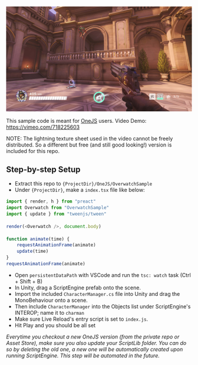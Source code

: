 ![Overwatch UI in Unity](/resources/res.jpg?raw=true "Overwatch UI in Unity")

This sample code is meant for [OneJS](https://onejs.com) users. Video Demo: https://vimeo.com/718225603

NOTE: The lightning texture sheet used in the video cannot be freely distributed. So a different but free (and still good looking!) version is included for this repo.

## Step-by-step Setup

* Extract this repo to `{ProjectDir}/OneJS/OverwatchSample`
* Under `{ProjectDir}`, make a `index.tsx` file like below:

```ts
import { render, h } from "preact"
import Overwatch from "OverwatchSample"
import { update } from "tweenjs/tween"

render(<Overwatch />, document.body)

function animate(time) {
    requestAnimationFrame(animate)
    update(time)
}
requestAnimationFrame(animate)
```

* Open `persistentDataPath` with VSCode and run the `tsc: watch` task (Ctrl + Shift + B)
* In Unity, drag a ScriptEngine prefab onto the scene.
* Import the included `CharacterManager.cs` file into Unity and drag the MonoBehaviour onto a scene.
* Then include `CharacterManager` into the Objects list under ScriptEngine's INTEROP; name it to `charman`
* Make sure Live Reload's entry script is set to `index.js`.
* Hit Play and you should be all set

_Everytime you checkout a new OneJS version (from the private repo or Asset Store), make sure you also update your ScriptLib folder. You can do so by deleting the old one, a new one will be automatically created upon running ScriptEngine. This step will be automated in the future._